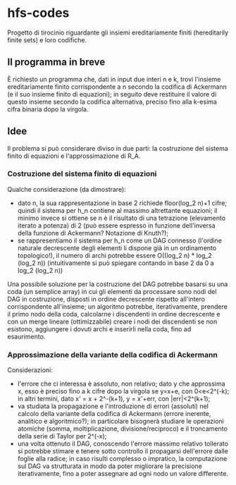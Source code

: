 # hfs-codes
Progetto di tirocinio riguardante gli insiemi ereditariamente finiti (hereditarily finite sets) e loro codifiche.

## Il programma in breve
È richiesto un programma che, dati in input due interi n e k, trovi l'insieme ereditariamente finito corrispondente a n secondo la codifica di Ackermann (e il suo insieme finito di equazioni); in seguito deve restituire il valore di questo insieme secondo la codifica alternativa, preciso fino alla k-esima cifra binaria dopo la virgola.

## Idee
Il problema si può considerare diviso in due parti: la costruzione del sistema finito di equazioni e l'approssimazione di R\_A.
### Costruzione del sistema finito di equazioni
Qualche considerazione (da dimostrare):
 - dato n, la sua rappresentazione in base 2 richiede floor(log\_2 n)+1 cifre; quindi il sistema per h\_n contiene al massimo altrettante equazioni; il minimo invece si ottiene se n è il risultato di una tetrazione (elevamento iterato a potenza) di 2 (può essere espresso in funzione dell'inversa della funzione di Ackermann? Notazione di Knuth?);
 - se rappresentiamo il sistema per h\_n come un DAG connesso (l'ordine naturale decrescente degli elementi li dispone già in un ordinamento topologico!), il numero di archi potrebbe essere O((log\_2 n) * log\_2 (log\_2 n)) (intuitivamente si può spiegare contando in base 2 da 0 a log\_2 (log\_2 n))

Una possibile soluzione per la costruzione del DAG potrebbe basarsi su una coda (un semplice array) in cui gli elementi da processare sono nodi del DAG in costruzione, disposti in ordine decrescente rispetto all'intero corrispondente all'insieme; un algoritmo potrebbe, iterativamente, prendere il primo nodo della coda, calcolarne i discendenti in ordine decrescente e con un merge lineare (ottimizzabile) creare i nodi dei discendenti se non esistono, aggiungere i dovuti archi e inserirli nella coda, fino ad esaurimento.

### Approssimazione della variante della codifica di Ackermann
Considerazioni:
 - l'errore che ci interessa è assoluto, non relativo; dato y che approssima x, esso è preciso fino a k cifre dopo la virgola se y=x+e, con 0\<e\<2^(-k); in altri termini, dato x' = x + 2^-(k+1), y = x'+err, con |err|<2^(k+1);
 - va studiata la propagazione e l'introduzione di errori (assoluti) nel calcolo della variante della codifica di Ackermann (errore inerente, analitico e algoritmico?); in particolare bisognerà studiare le operazioni atomiche (somma, moltiplicazione, divisione/reciproco) e il troncamento della serie di Taylor per 2^(-x);
 - una volta ottenuto il DAG, conoscendo l'errore massimo relativo tollerato si potrebbe stimare e tenere sotto controllo il propagarsi dell'errore dalle foglie alla radice; in caso risulti complesso o impratico, la computazione sul DAG va strutturata in modo da poter migliorare la precisione iterativamente, fino a poter assegnare ad ogni nodo un valore differente.
